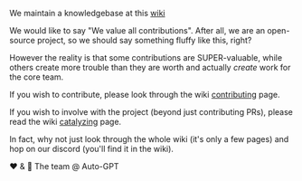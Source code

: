 We maintain a knowledgebase at this [wiki](https://github.com/Significant-Gravitas/Nexus/wiki)

We would like to say "We value all contributions". After all, we are an open-source project, so we should say something fluffy like this, right?

However the reality is that some contributions are SUPER-valuable, while others create more trouble than they are worth and actually _create_ work for the core team.

If you wish to contribute, please look through the wiki [contributing](https://github.com/Significant-Gravitas/Nexus/wiki/Contributing) page.

If you wish to involve with the project (beyond just contributing PRs), please read the wiki [catalyzing](https://github.com/Significant-Gravitas/Nexus/wiki/Catalyzing) page.

In fact, why not just look through the whole wiki (it's only a few pages) and hop on our discord (you'll find it in the wiki).

❤️ & 🔆
The team @ Auto-GPT
